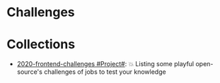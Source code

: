 # Challenges

# Collections

- [2020-frontend-challenges #Project#](https://github.com/felipefialho/frontend-challenges): 💥 Listing some playful open-source's challenges of jobs to test your knowledge
